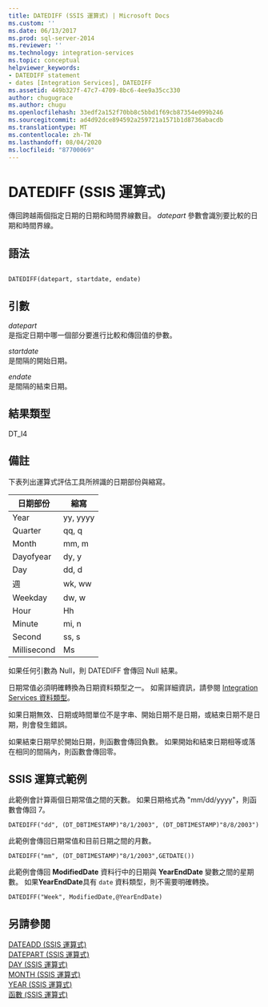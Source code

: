 ```yaml
---
title: DATEDIFF (SSIS 運算式) | Microsoft Docs
ms.custom: ''
ms.date: 06/13/2017
ms.prod: sql-server-2014
ms.reviewer: ''
ms.technology: integration-services
ms.topic: conceptual
helpviewer_keywords:
- DATEDIFF statement
- dates [Integration Services], DATEDIFF
ms.assetid: 449b327f-47c7-4709-8bc6-4ee9a35cc330
author: chugugrace
ms.author: chugu
ms.openlocfilehash: 33edf2a152f70bb8c5bbd1f69cb87354e099b246
ms.sourcegitcommit: ad4d92dce894592a259721a1571b1d8736abacdb
ms.translationtype: MT
ms.contentlocale: zh-TW
ms.lasthandoff: 08/04/2020
ms.locfileid: "87700069"
---
```

# <a name="datediff-ssis-expression"></a>DATEDIFF (SSIS 運算式)
  傳回跨越兩個指定日期的日期和時間界線數目。 *datepart* 參數會識別要比較的日期和時間界線。  
  
## <a name="syntax"></a>語法  
  
```  
  
DATEDIFF(datepart, startdate, endate)  
```  
  
## <a name="arguments"></a>引數  
 *datepart*  
 是指定日期中哪一個部分要進行比較和傳回值的參數。  
  
 *startdate*  
 是間隔的開始日期。  
  
 *endate*  
 是間隔的結束日期。  
  
## <a name="result-types"></a>結果類型  
 DT_I4  
  
## <a name="remarks"></a>備註  
 下表列出運算式評估工具所辨識的日期部份與縮寫。  
  
|日期部份|縮寫|  
|--------------|-------------------|  
|Year|yy, yyyy|  
|Quarter|qq, q|  
|Month|mm, m|  
|Dayofyear|dy, y|  
|Day|dd, d|  
|週|wk, ww|  
|Weekday|dw, w|  
|Hour|Hh|  
|Minute|mi, n|  
|Second|ss, s|  
|Millisecond|Ms|  
  
 如果任何引數為 Null，則 DATEDIFF 會傳回 Null 結果。  
  
 日期常值必須明確轉換為日期資料類型之一。 如需詳細資訊，請參閱 [Integration Services 資料類型](../data-flow/integration-services-data-types.md)。  
  
 如果日期無效、日期或時間單位不是字串、開始日期不是日期，或結束日期不是日期，則會發生錯誤。  
  
 如果結束日期早於開始日期，則函數會傳回負數。 如果開始和結束日期相等或落在相同的間隔內，則函數會傳回零。  
  
## <a name="ssis-expression-examples"></a>SSIS 運算式範例  
 此範例會計算兩個日期常值之間的天數。 如果日期格式為 "mm/dd/yyyy"，則函數會傳回 7。  
  
```  
DATEDIFF("dd", (DT_DBTIMESTAMP)"8/1/2003", (DT_DBTIMESTAMP)"8/8/2003")  
```  
  
 此範例會傳回日期常值和目前日期之間的月數。  
  
```  
DATEDIFF("mm", (DT_DBTIMESTAMP)"8/1/2003",GETDATE())  
```  
  
 此範例會傳回 **ModifiedDate** 資料行中的日期與 **YearEndDate** 變數之間的星期數。 如果**YearEndDate**具有 `date` 資料類型，則不需要明確轉換。  
  
```  
DATEDIFF("Week", ModifiedDate,@YearEndDate)  
```  
  
## <a name="see-also"></a>另請參閱  
 [DATEADD &#40;SSIS 運算式&#41;](dateadd-ssis-expression.md)   
 [DATEPART &#40;SSIS 運算式&#41;](datepart-ssis-expression.md)   
 [DAY &#40;SSIS 運算式&#41;](day-ssis-expression.md)   
 [MONTH &#40;SSIS 運算式&#41;](month-ssis-expression.md)   
 [YEAR &#40;SSIS 運算式&#41;](year-ssis-expression.md)   
 [函數 &#40;SSIS 運算式&#41;](functions-ssis-expression.md)  
  
  
